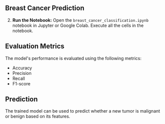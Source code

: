  ## Breast Cancer Prediction


2.  **Run the Notebook:** Open the `breast_cancer_classification.ipynb` notebook in Jupyter or Google Colab.  Execute all the cells in the notebook.


## Evaluation Metrics
The model's performance is evaluated using the following metrics:

* Accuracy
* Precision
* Recall
* F1-score


## Prediction

The trained model can be used to predict whether a new tumor is malignant or benign based on its features.



